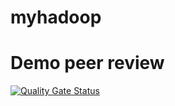 # myhadoop
# Demo peer review

[![Quality Gate Status](https://sonarcloud.io/api/project_badges/measure?project=AnonymousResearcherSubmission_myhadoop&metric=alert_status)](https://sonarcloud.io/summary/new_code?id=AnonymousResearcherSubmission_myhadoop)
